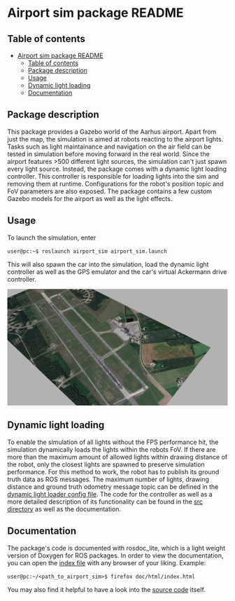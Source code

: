 # Airport sim package README

## Table of contents

- [Airport sim package README](#airport-sim-package-readme)
  * [Table of contents](#table-of-contents)
  * [Package description](#package-description)
  * [Usage](#usage)
  * [Dynamic light loading](#dynamic-light-loading)
  * [Documentation](#documentation)

## Package description

This package provides a Gazebo world of the Aarhus airport. Apart from just the map, the simulation is aimed at robots reacting to the airport lights. Tasks such as light maintainance and navigation on the air field can be tested in simulation before moving forward in the real world. Since the airport features >500 different light sources, the simulation can't just spawn every light source. Instead, the package comes with a dynamic light loading controller. This controller is responsible for loading lights into the sim and removing them at runtime. Configurations for the robot's position topic and FoV parameters are also exposed. The package contains a few custom Gazebo models for the airport as well as the light effects.

## Usage

To launch the simulation, enter
```console
user@pc:~$ roslaunch airport_sim airport_sim.launch
```
This will also spawn the car into the simulation, load the dynamic light controller as well as the GPS emulator and the car's virtual Ackermann drive controller. 

<div align="center">

![Airport with all lights enabled](/media/airport_full.png "Airport with all lights enabled")
</div>

## Dynamic light loading
To enable the simulation of all lights without the FPS performance hit, the simulation dynamically loads the lights within the robots FoV. If there are more than the maximum amount of allowed lights within drawing distance of the robot, only the closest lights are spawned to preserve simulation performance. For this method to work, the robot has to publish its ground truth data as ROS messages. The maximum number of lights, drawing distance and ground truth odometry message topic can be defined in the [dynamic light loader config file](/airport_sim/config/dynamic_light_load_config.yaml). The code for the controller as well as a more detailed description of its functionality can be found in the [src directory](/airport_sim/src/) as well as the documentation.

## Documentation

The package's code is documented with rosdoc_lite, which is a light weight version of Doxygen for ROS packages. In order to view the documentation, you can open the [index file](/airport_sim/doc/html/index.html) with any browser of your liking. Example: 
```console
user@pc:~/<path_to_airport_sim>$ firefox doc/html/index.html
```
You may also find it helpful to have a look into the [source code](/airport_sim/src) itself.
